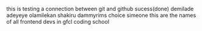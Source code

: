 this is testing a connection between git and github sucess(done)
demilade adeyeye
olamilekan shakiru
dammyrims 
choice
simeone
this are the names of all frontend devs in gfcl coding school
